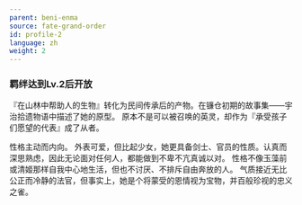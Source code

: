 ```yaml
---
parent: beni-enma
source: fate-grand-order
id: profile-2
language: zh
weight: 2
---
```


### 羁绊达到Lv.2后开放

『在山林中帮助人的生物』转化为民间传承后的产物。在镰仓初期的故事集——宇治拾遗物语中描述了她的原型。
原本不是可以被召唤的英灵，却作为『承受孩子们愿望的代表』成了从者。

性格主动而内向。
外表可爱，但比起少女，她更具备剑士、官员的性质。认真而深思熟虑，因此无论面对任何人，都能做到不卑不亢真诚以对。
性格不像玉藻前或清姬那样自我中心地生活，但也不讨厌、不排斥自由奔放的人。
气质接近无比公正而冷静的法官，但事实上，她是个将蒙受的恩情视为宝物，并百般珍视的忠义之雀。
